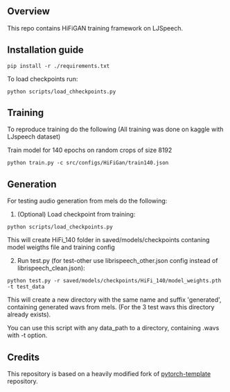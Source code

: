 
## Overview

This repo contains HiFiGAN training framework on LJSpeech.

## Installation guide

```shell
pip install -r ./requirements.txt
```

To load checkpoints run:
```shell
python scripts/load_chheckpoints.py
```


## Training
To reproduce training do the following (All training was done on kaggle with LJspeech dataset)

Train model for 140 epochs on random crops of size 8192

```shell
python train.py -c src/configs/HiFiGan/train140.json
```

## Generation

For testing audio generation from mels do the following:

1. (Optional) Load checkpoint from training:
```shell
python scripts/load_checkpoints.py
```
This will create HiFi_140 folder in saved/models/checkpoints contaning model weigths file and training config

2. Run test.py (for test-other use librispeech_other.json config instead of librispeech_clean.json):
```shell
python test.py -r saved/models/checkpoints/HiFi_140/model_weights.pth -t test_data
```

This will create a new directory with the same name and suffix 'generated', containing generated wavs from mels. (For the 3 test wavs this directory already exists). 

You can use this script with any data_path to a directory, containing .wavs with -t option.

## Credits

This repository is based on a heavily modified fork
of [pytorch-template](https://github.com/victoresque/pytorch-template) repository.
